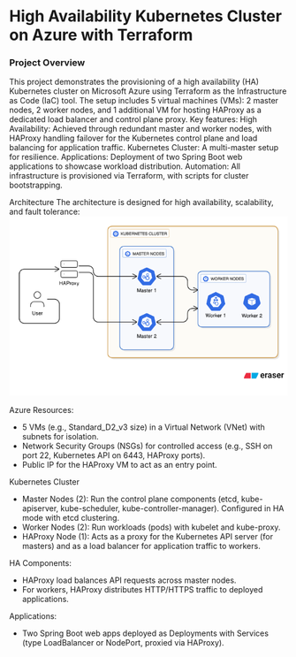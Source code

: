 # High Availability Kubernetes Cluster on Azure with Terraform
### Project Overview
This project demonstrates the provisioning of a high availability (HA) Kubernetes cluster on Microsoft Azure using Terraform as the Infrastructure as Code (IaC) tool. The setup includes 5 virtual machines (VMs): 2 master nodes, 2 worker nodes, and 1 additional VM for hosting HAProxy as a dedicated load balancer and control plane proxy.
Key features:
High Availability: Achieved through redundant master and worker nodes, with HAProxy handling failover for the Kubernetes control plane and load balancing for application traffic.
Kubernetes Cluster: A multi-master setup for resilience.
Applications: Deployment of two Spring Boot web applications to showcase workload distribution.
Automation: All infrastructure is provisioned via Terraform, with scripts for cluster bootstrapping.

Architecture
The architecture is designed for high availability, scalability, and fault tolerance:
![Architecture](https://github.com/rukevweubio/Kubernates-multicluster-setup-Haproxy-Azurecloud/blob/main/diagram-export-22-10-2025-20_28_38.png)

Azure Resources:
- 5 VMs (e.g., Standard_D2_v3 size) in a Virtual Network (VNet) with subnets for isolation.
- Network Security Groups (NSGs) for controlled access (e.g., SSH on port 22, Kubernetes API on 6443, HAProxy ports).
- Public IP for the HAProxy VM to act as an entry point.

Kubernetes Cluster 
- Master Nodes (2): Run the control plane components (etcd, kube-apiserver, kube-scheduler, kube-controller-manager). Configured in HA mode with etcd clustering.
- Worker Nodes (2): Run workloads (pods) with kubelet and kube-proxy.
- HAProxy Node (1): Acts as a proxy for the Kubernetes API server (for masters) and as a load balancer for application traffic to workers.


HA Components:
- HAProxy load balances API requests across master nodes.
- For workers, HAProxy distributes HTTP/HTTPS traffic to deployed applications.


Applications:
- Two Spring Boot web apps deployed as Deployments with Services (type LoadBalancer or NodePort, proxied via HAProxy).
